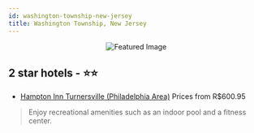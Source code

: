 ```yaml
---
id: washington-township-new-jersey
title: Washington Township, New Jersey
---
```


<center><img src="https://i.travelapi.com/hotels/4000000/3640000/3633200/3633127/d35143f8_z.jpg" alt="Featured Image" /></center>


##  2 star hotels - ⭐️⭐️

-    [Hampton Inn Turnersville (Philadelphia Area)](https://us.hurb.com/hotels/washington-township/hampton-inn-turnersville-philadelphia-area-JNP-JP006791?cmp=18055) Prices from R$600.95
   > Enjoy recreational amenities such as an indoor pool and a fitness center.
